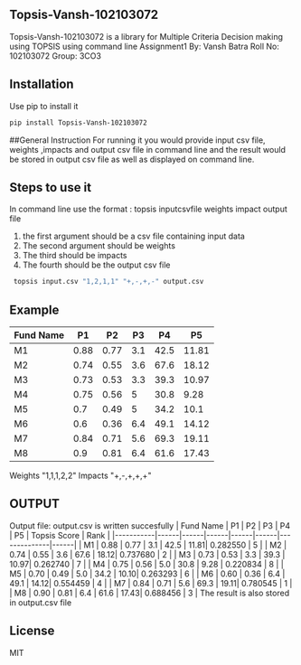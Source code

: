 ## Topsis-Vansh-102103072
Topsis-Vansh-102103072 is a library for Multiple Criteria Decision making using TOPSIS using command line
Assignment1
By: Vansh Batra 
Roll No: 102103072
Group: 3CO3

## Installation
Use pip to install it
```sh
pip install Topsis-Vansh-102103072
```
##General Instruction
For running it you would provide input csv file, weights ,impacts and output csv file in command line and the result would be stored in output csv file as well as displayed on command line.

## Steps to use it
In command line use the format :
topsis inputcsvfile weights impact output file
1) the first argument should be a csv file containing input data
2) The second argument should be weights 
3) The third should be impacts
4) The fourth should be the output csv file

```sh
 topsis input.csv "1,2,1,1" "+,-,+,-" output.csv
```
## Example
| Fund Name |   P1   |   P2   |  P3  |   P4   |   P5   |
|-----------|--------|--------|------|--------|--------|
|    M1     |  0.88  |  0.77  | 3.1  |  42.5  | 11.81  |
|    M2     |  0.74  |  0.55  | 3.6  |  67.6  | 18.12  |
|    M3     |  0.73  |  0.53  | 3.3  |  39.3  | 10.97  |
|    M4     |  0.75  |  0.56  |  5   |  30.8  |  9.28  |
|    M5     |   0.7  |  0.49  |  5   |  34.2  |  10.1  |
|    M6     |   0.6  |  0.36  | 6.4  |  49.1  | 14.12  |
|    M7     |  0.84  |  0.71  | 5.6  |  69.3  | 19.11  |
|    M8     |   0.9  |  0.81  | 6.4  |  61.6  | 17.43  |

Weights "1,1,1,2,2"
Impacts "+,-,+,+,+"
## OUTPUT
Output file: output.csv is written succesfully
 | Fund Name | P1   | P2   | P3   | P4   | P5   | Topsis Score | Rank |
|-----------|------|------|------|------|------|--------------|------|
| M1        | 0.88 | 0.77 | 3.1  | 42.5 | 11.81| 0.282550     | 5    |
| M2        | 0.74 | 0.55 | 3.6  | 67.6 | 18.12| 0.737680     | 2    |
| M3        | 0.73 | 0.53 | 3.3  | 39.3 | 10.97| 0.262740     | 7    |
| M4        | 0.75 | 0.56 | 5.0  | 30.8 | 9.28 | 0.220834     | 8    |
| M5        | 0.70 | 0.49 | 5.0  | 34.2 | 10.10| 0.263293     | 6    |
| M6        | 0.60 | 0.36 | 6.4  | 49.1 | 14.12| 0.554459     | 4    |
| M7        | 0.84 | 0.71 | 5.6  | 69.3 | 19.11| 0.780545     | 1    |
| M8        | 0.90 | 0.81 | 6.4  | 61.6 | 17.43| 0.688456     | 3    |
The result is also stored in output.csv file
## License

MIT


 

